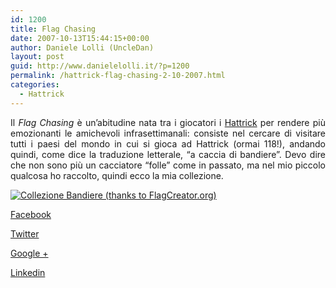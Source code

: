 ```yaml
---
id: 1200
title: Flag Chasing
date: 2007-10-13T15:44:15+00:00
author: Daniele Lolli (UncleDan)
layout: post
guid: http://www.danielelolli.it/?p=1200
permalink: /hattrick-flag-chasing-2-10-2007.html
categories:
  - Hattrick
---
```

<p style="text-align: justify;">
  Il <em>Flag Chasing</em> è un&#8217;abitudine nata tra i giocatori i <a title="Hattrick" href="http://www.hattrick.org/Common/default.asp">Hattrick</a> per rendere più emozionanti le amichevoli infrasettimanali: consiste nel cercare di visitare tutti i paesi del mondo in cui si gioca ad Hattrick (ormai 118!), andando quindi, come dice la traduzione letterale, &#8220;a caccia di bandiere&#8221;. Devo dire che non sono più un cacciatore &#8220;folle&#8221; come in passato, ma nel mio piccolo qualcosa ho raccolto, quindi ecco la mia collezione.
</p>

<a title="Collezione Bandiere (thanks to FlagCreator.org)" href="http://www.flagcreator.org/" target="_blank"><img class="aligncenter" title="Collezione Bandiere (thanks to FlagCreator.org)" src="http://www.flagcreator.org/visited/551559.png" alt="Collezione Bandiere (thanks to FlagCreator.org)" /></a>

<div class="container_share">
  <a href="http://www.facebook.com/sharer.php?u=http://www.danielelolli.it/hattrick-flag-chasing-2-10-2007.html&t=Flag Chasing" target="_blank" class="button_purab_share facebook"><span><i class="icon-facebook"></i></span>
  
  <p>
    Facebook
  </p></a> 
  
  <a href="http://twitter.com/share?url=http://www.danielelolli.it/hattrick-flag-chasing-2-10-2007.html&text=Flag Chasing" target="_blank" class="button_purab_share twitter"><span><i class="icon-twitter"></i></span>
  
  <p>
    Twitter
  </p></a> 
  
  <a href="https://plus.google.com/share?url=http://www.danielelolli.it/hattrick-flag-chasing-2-10-2007.html" target="_blank" class="button_purab_share google-plus"><span><i class="icon-google-plus"></i></span>
  
  <p>
    Google +
  </p></a> 
  
  <a href="http://www.linkedin.com/shareArticle?mini=true&url=http://www.danielelolli.it/hattrick-flag-chasing-2-10-2007.html&title=Flag Chasing" target="_blank" class="button_purab_share linkedin"><span><i class="icon-linkedin"></i></span>
  
  <p>
    Linkedin
  </p></a>
</div>